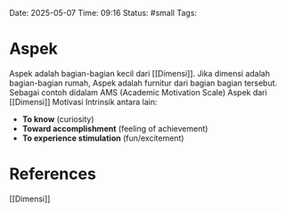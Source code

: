 Date: 2025-05-07
Time: 09:16
Status: #small 
Tags:


# Aspek
Aspek adalah bagian-bagian kecil dari [[Dimensi]]. Jika dimensi adalah bagian-bagian rumah, Aspek adalah furnitur dari bagian bagian tersebut. Sebagai contoh didalam AMS (Academic Motivation Scale) Aspek dari [[Dimensi]] Motivasi Intrinsik antara lain:
- **To know** (curiosity)
- **Toward accomplishment** (feeling of achievement)
- **To experience stimulation** (fun/excitement)


# References
[[Dimensi]]